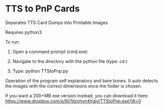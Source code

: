 # TTS to PnP Cards
Separates TTS Card Dumps into Printable Images
 
Requires python3
 
To run:

1) Open a command prompt (cmd.exe)

2) Navigate to the directory with the python file (type: cd <path to folder with TTStoPnp.py>)
 
3) Type: python TTStoPnp.py

Operation of the program self explanatory and bare bones. It auto detects the images with the correct dimensions once the folder is chosen.
 
If you want a 200+MB exe version instead, you can download it here: https://www.dropbox.com/s/6jl7dzvhyn4hgjv/TTStoPnp.exe?dl=0
